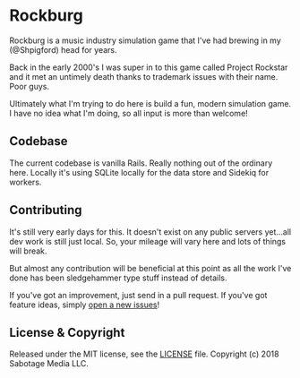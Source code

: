 # Rockburg
Rockburg is a music industry simulation game that I've had brewing in my (@Shpigford) head for years.

Back in the early 2000's I was super in to this game called Project Rockstar and it met an untimely death thanks to trademark issues with their name. Poor guys.

Ultimately what I'm trying to do here is build a fun, modern simulation game. I have no idea what I'm doing, so all input is more than welcome!

## Codebase
The current codebase is vanilla Rails. Really nothing out of the ordinary here. Locally it's using SQLite locally for the data store and Sidekiq for workers.

## Contributing
It's still very early days for this. It doesn't exist on any public servers yet...all dev work is still just local. So, your mileage will vary here and lots of things will break.

But almost any contribution will be beneficial at this point as all the work I've done has been sledgehammer type stuff instead of details.

If you've got an improvement, just send in a pull request. If you've got feature ideas, simply [open a new issues](https://github.com/withspectrum/spectrum/issues/new)!

## License & Copyright
Released under the MIT license, see the [LICENSE](./LICENSE) file. Copyright (c) 2018 Sabotage Media LLC.
